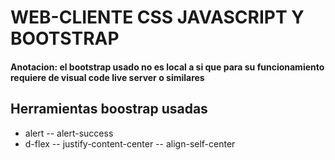 # WEB-CLIENTE CSS JAVASCRIPT Y BOOTSTRAP
#### Anotacion: el bootstrap usado no es local a si que para su funcionamiento requiere de visual code live server o similares
## Herramientas boostrap usadas
- alert
-- alert-success
- d-flex
-- justify-content-center
-- align-self-center
